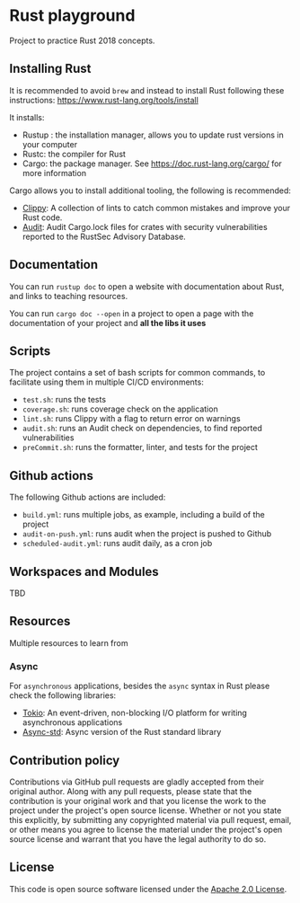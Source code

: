 # Rust playground

Project to practice Rust 2018 concepts.

## Installing Rust

It is recommended to avoid `brew` and instead to install Rust following these
instructions: https://www.rust-lang.org/tools/install

It installs:

- Rustup : the installation manager, allows you to update rust versions in your computer
- Rustc: the compiler for Rust
- Cargo: the package manager. See https://doc.rust-lang.org/cargo/ for more information

Cargo allows you to install additional tooling, the following is recommended:

- [Clippy](https://github.com/rust-lang/rust-clippy): A collection of lints to catch common mistakes and improve your
  Rust code.
- [Audit](https://github.com/rustsec/cargo-audit): Audit Cargo.lock files for crates with security vulnerabilities
  reported to the RustSec Advisory Database.

## Documentation

You can run `rustup doc` to open a website with documentation about Rust, and links to teaching resources.

You can run `cargo doc --open` in a project to open a page with the documentation of your project and **all the libs it
uses**

## Scripts

The project contains a set of bash scripts for common commands, to facilitate using them in multiple CI/CD environments:

- `test.sh`: runs the tests
- `coverage.sh`: runs coverage check on the application
- `lint.sh`: runs Clippy with a flag to return error on warnings
- `audit.sh`: runs an Audit check on dependencies, to find reported vulnerabilities
- `preCommit.sh`: runs the formatter, linter, and tests for the project

## Github actions

The following Github actions are included:

- `build.yml`: runs multiple jobs, as example, including a build of the project
- `audit-on-push.yml`: runs audit when the project is pushed to Github
- `scheduled-audit.yml`: runs audit daily, as a cron job

## Workspaces and Modules

TBD

## Resources

Multiple resources to learn from

### Async

For `asynchronous` applications, besides the `async` syntax in Rust please check the following libraries:

- [Tokio](https://crates.io/crates/tokio): An event-driven, non-blocking I/O platform for writing asynchronous
  applications
- [Async-std](https://crates.io/crates/async-std): Async version of the Rust standard library

## Contribution policy

Contributions via GitHub pull requests are gladly accepted from their original author. Along with any pull requests,
please state that the contribution is your original work and that you license the work to the project under the
project's open source license. Whether or not you state this explicitly, by submitting any copyrighted material via pull
request, email, or other means you agree to license the material under the project's open source license and warrant
that you have the legal authority to do so.

## License

This code is open source software licensed under
the [Apache 2.0 License]("http://www.apache.org/licenses/LICENSE-2.0.html").
